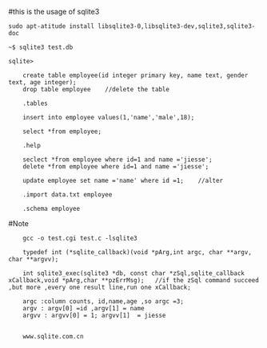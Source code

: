 

#this is the usage of sqlite3

    sudo apt-atitude install libsqlite3-0,libsqlite3-dev,sqlite3,sqlite3-doc

    ~$ sqlite3 test.db

    sqlite>

        create table employee(id integer primary key, name text, gender text, age integer);
        drop table employee    //delete the table

        .tables

        insert into employee values(1,'name','male',18);

        select *from employee;

        .help

        seclect *from employee where id=1 and name ='jiesse';
        delete *from employee where id=1 and name ='jiesse';

        update employee set name ='name' where id =1;    //alter

        .import data.txt employee

        .schema employee

        
#Note

        gcc -o test.cgi test.c -lsqlite3

        typedef int (*sqlite_callback)(void *pArg,int argc, char **argv, char **argvv);

        int sqlite3_exec(sqlite3 *db, const char *zSql,sqlite_callback xCallback,void *pArg,char **pzErrMsg);   //if the zSql command succeed ,but more ,every one result line,run one xCallback;

        argc :column counts, id,name,age ,so argc =3;
        argv : argv[0] =id ,argv[1] = name
        argvv : argvv[0] = 1; argvv[1]  = jiesse


        www.sqlite.com.cn






